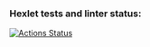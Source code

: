 ### Hexlet tests and linter status:
[![Actions Status](https://github.com/Acemore/layout-designer-project-58/workflows/hexlet-check/badge.svg)](https://github.com/Acemore/layout-designer-project-58/actions)